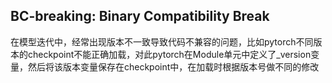 ## BC-breaking: Binary Compatibility Break
在模型迭代中，经常出现版本不一致导致代码不兼容的问题，比如pytorch不同版本的checkpoint不能正确加载，对此pytorch在Module单元中定义了_version变量，然后将该版本变量保存在checkpoint中，在加载时根据版本号做不同的修改

